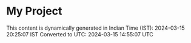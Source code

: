 # My Project

This content is dynamically generated in Indian Time (IST): 2024-03-15 20:25:07 IST
Converted to UTC: 2024-03-15 14:55:07 UTC

